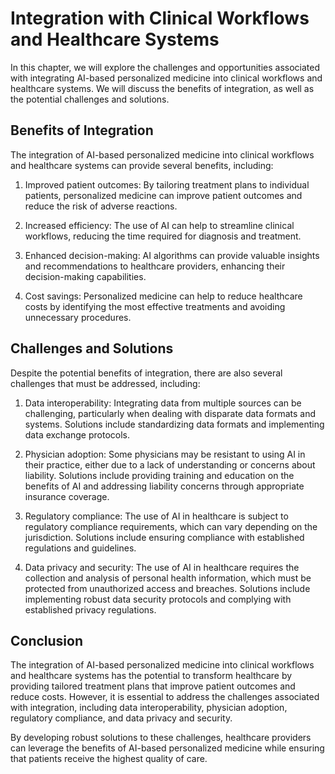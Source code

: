 Integration with Clinical Workflows and Healthcare Systems
=====================================================================================================================

In this chapter, we will explore the challenges and opportunities associated with integrating AI-based personalized medicine into clinical workflows and healthcare systems. We will discuss the benefits of integration, as well as the potential challenges and solutions.

Benefits of Integration
-----------------------

The integration of AI-based personalized medicine into clinical workflows and healthcare systems can provide several benefits, including:

1. Improved patient outcomes: By tailoring treatment plans to individual patients, personalized medicine can improve patient outcomes and reduce the risk of adverse reactions.

2. Increased efficiency: The use of AI can help to streamline clinical workflows, reducing the time required for diagnosis and treatment.

3. Enhanced decision-making: AI algorithms can provide valuable insights and recommendations to healthcare providers, enhancing their decision-making capabilities.

4. Cost savings: Personalized medicine can help to reduce healthcare costs by identifying the most effective treatments and avoiding unnecessary procedures.

Challenges and Solutions
------------------------

Despite the potential benefits of integration, there are also several challenges that must be addressed, including:

1. Data interoperability: Integrating data from multiple sources can be challenging, particularly when dealing with disparate data formats and systems. Solutions include standardizing data formats and implementing data exchange protocols.

2. Physician adoption: Some physicians may be resistant to using AI in their practice, either due to a lack of understanding or concerns about liability. Solutions include providing training and education on the benefits of AI and addressing liability concerns through appropriate insurance coverage.

3. Regulatory compliance: The use of AI in healthcare is subject to regulatory compliance requirements, which can vary depending on the jurisdiction. Solutions include ensuring compliance with established regulations and guidelines.

4. Data privacy and security: The use of AI in healthcare requires the collection and analysis of personal health information, which must be protected from unauthorized access and breaches. Solutions include implementing robust data security protocols and complying with established privacy regulations.

Conclusion
----------

The integration of AI-based personalized medicine into clinical workflows and healthcare systems has the potential to transform healthcare by providing tailored treatment plans that improve patient outcomes and reduce costs. However, it is essential to address the challenges associated with integration, including data interoperability, physician adoption, regulatory compliance, and data privacy and security.

By developing robust solutions to these challenges, healthcare providers can leverage the benefits of AI-based personalized medicine while ensuring that patients receive the highest quality of care.
